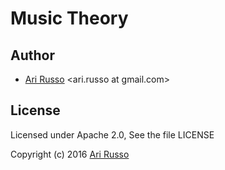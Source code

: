 # Music Theory

## Author

* [Ari Russo](http://github.com/arirusso) <ari.russo at gmail.com>

## License

Licensed under Apache 2.0, See the file LICENSE

Copyright (c) 2016 [Ari Russo](http://arirusso.com)
